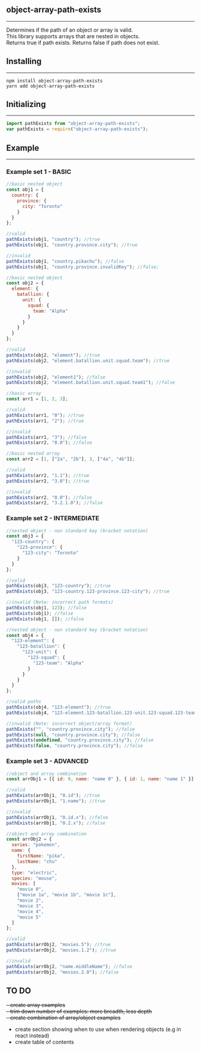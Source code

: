 ## object-array-path-exists

---

Determines if the path of an object or array is valid.  
This library supports arrays that are nested in objects.  
Returns true if path exists. Returns false if path does not exist.

## Installing

---

```
npm install object-array-path-exists
yarn add object-array-path-exists
```

## Initializing

---

```js
import pathExists from "object-array-path-exists";
var pathExists = require("object-array-path-exists");
```

## Example

---

### Example set 1 - BASIC

```js
//basic nested object
const obj1 = {
  country: {
    province: {
      city: "Toronto"
    }
  }
};

//valid
pathExists(obj1, "country"); //true
pathExists(obj1, "country.province.city"); //true

//invalid
pathExists(obj1, "country.pikachu"); //false
pathExists(obj1, "country.province.invalidKey"); //false;
```

```js
//basic nested object
const obj2 = {
  element: {
    batallion: {
      unit: {
        squad: {
          team: "Alpha"
        }
      }
    }
  }
};

//valid
pathExists(obj2, "element"); //true
pathExists(obj2, "element.batallion.unit.squad.team"); //true

//invalid
pathExists(obj2, "element1"); //false
pathExists(obj2, "element.batallion.unit.squad.team1"); //false
```

```js
//basic array
const arr1 = [1, 2, 3];

//valid
pathExists(arr1, "0"); //true
pathExists(arr1, "2"); //true

//invalid
pathExists(arr1, "3"); //false
pathExists(arr2, "0.0"); //false
```

```js
//basic nested array
const arr2 = [1, ["2a", "2b"], 3, ["4a", "4b"]];

//valid
pathExists(arr2, "1.1"); //true
pathExists(arr2, "3.0"); //true

//invalid
pathExists(arr2, "0.0"); //false
pathExists(arr2, "3.2.1.0"); //false
```

### Example set 2 - INTERMEDIATE

```js
//nested object - non standard key (bracket notation)
const obj3 = {
  "123-country": {
    "123-province": {
      "123-city": "Toronto"
    }
  }
};

//valid
pathExists(obj3, "123-country"); //true
pathExists(obj3, "123-country.123-province.123-city"); //true

//invalid (Note: incorrect path formats)
pathExists(obj1, 123); //false
pathExists(obj1); //false
pathExists(obj1, []); //false
```

```js
//nested object - non standard key (bracket notation)
const obj4 = {
  "123-element": {
    "123-batallion": {
      "123-unit": {
        "123-squad": {
          "123-team": "Alpha"
        }
      }
    }
  }
};

//valid paths
pathExists(obj4, "123-element"); //true
pathExists(obj4, "123-element.123-batallion.123-unit.123-squad.123-team"); //true

//invalid (Note: incorrect object/array format)
pathExists("", "country.province.city"); //false
pathExists(null, "country.province.city"); //false
pathExists(undefined, "country.province.city"); //false
pathExists(false, "country.province.city"); //false
```

### Example set 3 - ADVANCED

```js
//object and array combination
const arrObj1 = [{ id: 0, name: "name 0" }, { id: 1, name: "name 1" }];

//valid
pathExists(arrObj1, "0.id"); //true
pathExists(arrObj1, "1.name"); //true

//invalid
pathExists(arrObj1, "0.id.x"); //false
pathExists(arrObj1, "0.2.x"); //false
```

```js
//object and array combination
const arrObj2 = {
  series: "pokemon",
  name: {
    firstName: "pika",
    lastName: "chu"
  },
  type: "electric",
  species: "mouse",
  movies: [
    "movie 0",
    ["movie 1a", "movie 1b", "movie 1c"],
    "movie 2",
    "movie 3",
    "movie 4",
    "movie 5"
  ]
};

//valid
pathExists(arrObj2, "movies.5"); //true
pathExists(arrObj2, "movies.1.2"); //true

//invalid
pathExists(arrObj2, "name.middleName"); //false
pathExists(arrObj2, "movies.2.0"); //false
```

## TO DO

~~- create array examples~~  
~~- trim down number of examples: more breadth, less depth~~  
~~- create combination of array/object examples~~

- create section showing when to use when rendering objects (e.g in react instead)
- create table of contents

